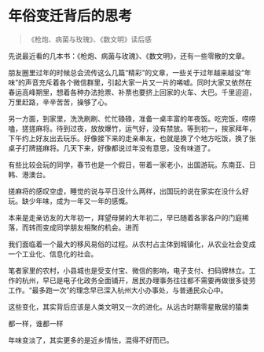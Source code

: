 # 年俗变迁背后的思考
> 《枪炮、病菌与玫瑰》、《数文明》读后感

先说最近看的几本书：《枪炮、病菌与玫瑰》、《数文明》，还有一些零散的文章。



朋友圈里过年的时候总会流传这么几篇“精彩”的文章，一些关于过年越来越没“年味”的声音充斥着各个微信群里，引起大家一片又一片的唏嘘。同时大家又依然在春运高峰期里，想着各种办法抢票、补票也要挤上回家的火车、大巴。千里迢迢，万里赶路，辛辛苦苦，操够了心。

另一方面，到家里，洗洗刷刷、忙忙碌碌，准备一桌丰富的年夜饭。吃完饭，唠唠嗑，搓搓麻将。待到过夜，放放爆竹，运气好，没有禁放。等到初一，挨家拜年，下午约上好友出去玩乐。好像接下来的走亲串友，也就是换了个地方吃饭，换了张桌子打牌搓麻将。几天下来，好像都说过年没有意思，没有味道了。

有些比较会玩的同学，春节也是一个假日，带着一家老小，出国游玩。东南亚、日韩、港澳台。



搓麻将的感叹空虚，睡觉的说与平日没什么两样，出国玩的说在家实在没什么好玩。缺少年味，成为一年又一年的感慨。



本来是走亲访友的大年初一，拜望母舅的大年初二，早已随着各家各户的门庭稀落，而转而变成同学朋友相聚的机会。进而



我们面临着一个最大的移风易俗的过程。从农村占主体到城镇化，从农业社会变成一个工业化、信息化的社会。



笔者家里的农村，小县城也是受支付宝、微信的影响，电子支付、扫码牌林立。工作的杭州，早已是电子化政务全面铺开，居民办理事务往往都不需要再做很多徒劳工作。“最多跑一次”的理念早已深入杭州大小办事处，与普通民众心中。



这些变化，其实背后应该是人类文明又一次的进化。从远古时期零星散居的猿类

都一样，谁都一样


年味变淡了，其实更多的是近乡情怯，混得不好而已。